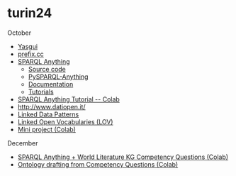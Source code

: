 # turin24

October
- [Yasgui](https://yasgui.triply.cc/)
- [prefix.cc](http://prefix.cc)
- [SPARQL Anything](http://sparql-anything.cc)
  - [Source code](https://github.com/SPARQL-Anything/sparql.anything)
  - [PySPARQL-Anything](https://github.com/SPARQL-Anything/PySPARQL-Anything)
  - [Documentation](https://sparql-anything.readthedocs.io/)
  - [Tutorials](https://sparql-anything.readthedocs.io/stable/TUTORIALS/)
- [SPARQL Anything Tutorial -- Colab](https://colab.research.google.com/drive/1sRpus_e1h7fBjeDfncKopimNP9WPEt3E?usp=sharing)
- http://www.datiopen.it/
- [Linked Data Patterns](https://patterns.dataincubator.org/)
- [Linked Open Vocabularies (LOV)](https://lov.linkeddata.es/dataset/lov/)
- [Mini project (Colab)](https://colab.research.google.com/drive/1TqnIHjzgiaOF4ttCMf9yuNflW5EndYC-?usp=sharing)

December
- [SPARQL Anything + World Literature KG Competency Questions (Colab)](https://colab.research.google.com/drive/1fV4_d1bdUeDuBUT34jov63yFpiXqu0bw?usp=sharing)
- [Ontology drafting from Competency Questions (Colab)](https://colab.research.google.com/drive/1dp4mPiQCbHoozv_cO2bq9D7gmbSrONFr?usp=sharing)
